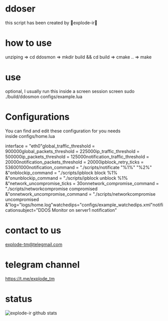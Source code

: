 # ddoser
this script has been created by 🥀explode-ir🥀

# how to use
unziping => cd ddosmon => mkdir build && cd build => cmake .. => make

# use 
optional, I usually run this inside a screen session screen sudo ./build/ddosmon configs/example.lua

# Configurations
You can find and edit these configuration for you needs inside configs/home.lua

interface = "eth0"global_traffic_threshold = 900000global_packets_threshold = 225000ip_traffic_threshold = 500000ip_packets_threshold = 125000notification_traffic_threshold = 20000notification_packets_threshold = 20000ipblock_retry_ticks = 536001000notification_command = "./scripts/notificate "%1%" "%2%" &"onblockip_command = "./scripts/ipblock block %1% &"onunblockip_command = "./scripts/ipblock unblock %1% &"network_uncompromise_ticks = 30onnetwork_compromise_command = "./scripts/networkcompromise compromised &"onnetwork_uncompromise_command = "./scripts/networkcompromise uncompromised &"log="logs/home.log"watchedips="configs/example_watchedips.xml"notificationsubject="DDOS Monitor on server1 notification"

# contact to us

explode-tm@telegmail.com

# telegram channel

https://t.me/explode_tm

# status

![explode-ir github stats](https://github-readme-stats.vercel.app/api?username=explode-ir&show_icons=true&theme=midnight-purple)
